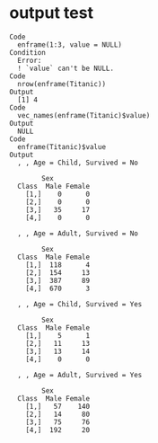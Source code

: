 # output test

    Code
      enframe(1:3, value = NULL)
    Condition
      Error:
      ! `value` can't be NULL.
    Code
      nrow(enframe(Titanic))
    Output
      [1] 4
    Code
      vec_names(enframe(Titanic)$value)
    Output
      NULL
    Code
      enframe(Titanic)$value
    Output
      , , Age = Child, Survived = No
      
            Sex
      Class  Male Female
        [1,]    0      0
        [2,]    0      0
        [3,]   35     17
        [4,]    0      0
      
      , , Age = Adult, Survived = No
      
            Sex
      Class  Male Female
        [1,]  118      4
        [2,]  154     13
        [3,]  387     89
        [4,]  670      3
      
      , , Age = Child, Survived = Yes
      
            Sex
      Class  Male Female
        [1,]    5      1
        [2,]   11     13
        [3,]   13     14
        [4,]    0      0
      
      , , Age = Adult, Survived = Yes
      
            Sex
      Class  Male Female
        [1,]   57    140
        [2,]   14     80
        [3,]   75     76
        [4,]  192     20
      

